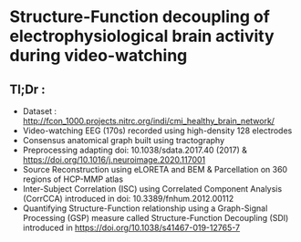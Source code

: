 # Structure-Function decoupling of electrophysiological brain activity during video-watching
## Tl;Dr :
* Dataset : http://fcon_1000.projects.nitrc.org/indi/cmi_healthy_brain_network/ 
* Video-watching EEG (170s) recorded using high-density 128 electrodes
* Consensus anatomical graph built using tractography
* Preprocessing adapting doi: 10.1038/sdata.2017.40 (2017) & https://doi.org/10.1016/j.neuroimage.2020.117001
* Source Reconstruction using eLORETA and BEM & Parcellation on 360 regions of HCP-MMP atlas
* Inter-Subject Correlation (ISC) using Correlated Component Analysis (CorrCCA) introduced in doi: 10.3389/fnhum.2012.00112
* Quantifying Structure-Function relationship using a Graph-Signal Processing (GSP) measure called Structure-Function Decoupling (SDI) introduced in https://doi.org/10.1038/s41467-019-12765-7



